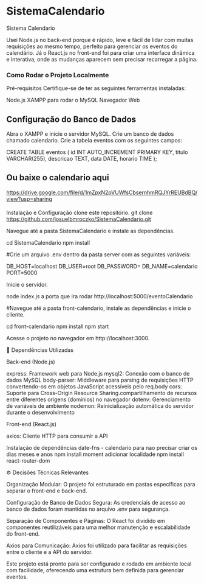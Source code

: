 # SistemaCalendario
Sistema Calendario


Usei Node.js no back-end porque é rápido, leve e fácil de lidar com muitas requisições ao mesmo tempo, perfeito para gerenciar os eventos do calendário. Já o React.js no front-end foi para criar uma interface dinâmica e interativa, onde as mudanças aparecem sem precisar recarregar a página.

### Como Rodar o Projeto Localmente ###

Pré-requisitos
Certifique-se de ter as seguintes ferramentas instaladas:

Node.js
XAMPP para rodar o MySQL
Navegador Web

## Configuração do Banco de Dados
Abra o XAMPP e inicie o servidor MySQL.
Crie um banco de dados chamado calendario.
Crie a tabela eventos com os seguintes campos:

CREATE TABLE eventos (
  id INT AUTO_INCREMENT PRIMARY KEY,
  titulo VARCHAR(255),
  descricao TEXT,
  data DATE,
  horario TIME
);
####
## Ou baixe o calendario aqui   
https://drive.google.com/file/d/1mZpxN2pVUWfsCbsernhmRQJYrREUBdBQ/view?usp=sharing
####

Instalação e Configuração
clone este repositório.
git clone https://github.com/josuelbmroczko/SistemaCalendario.git

Navegue até a pasta SistemaCalendario e instale as dependências.

cd SistemaCalendario
npm install

#Crie um arquivo .env dentro da pasta server com as seguintes variáveis:

DB_HOST=localhost
DB_USER=root
DB_PASSWORD=
DB_NAME=calendario
PORT=5000


Inicie o servidor.

node index.js
a porta que ira rodar 
http://localhost:5000/eventoCalendario

#Navegue até a pasta front-calendario, instale as dependências e inicie o cliente.

cd front-calendario
npm install
npm start

Acesse o projeto no navegador em http://localhost:3000.

🔧 Dependências Utilizadas

Back-end (Node.js)

express: Framework web para Node.js
mysql2: Conexão com o banco de dados MySQL
body-parser: Middleware para parsing de requisições HTTP convertendo-os em objetos JavaScript acessíveis pelo req.body 
cors: Suporte para Cross-Origin Resource Sharing.compartilhamento de recursos entre diferentes origens (domínios) no navegador
dotenv: Gerenciamento de variáveis de ambiente
nodemon: Reinicialização automática do servidor durante o desenvolvimento

Front-end (React.js)

axios: Cliente HTTP para consumir a API



Instalação de dependências
date-fns - calendario para nao precisar criar os dias meses e anos 
npm install moment adicionar localidade
npm install react-router-dom



⚙️ Decisões Técnicas Relevantes

Organização Modular: O projeto foi estruturado em pastas específicas para separar o front-end e back-end.

Configuração de Banco de Dados Segura: As credenciais de acesso ao banco de dados foram mantidas no arquivo .env para segurança.



Separação de Componentes e Páginas: O React foi dividido em componentes reutilizáveis para uma melhor manutenção e escalabilidade do front-end.

Axios para Comunicação: Axios foi utilizado para facilitar as requisições entre o cliente e a API do servidor.

Este projeto está pronto para ser configurado e rodado em ambiente local com facilidade, oferecendo uma estrutura bem definida para gerenciar eventos.

